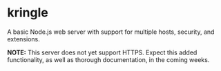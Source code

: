 # kringle
A basic Node.js web server with support for multiple hosts, security, and extensions.

**NOTE:** This server does not yet support HTTPS. Expect this added functionality, as well as thorough documentation, in the coming weeks.
